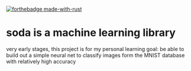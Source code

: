 [![forthebadge made-with-rust](http://ForTheBadge.com/images/badges/made-with-rust.svg)](https://www.rust-lang.org/)
# soda is a machine learning library
very early stages, this project is for my personal learning 
goal: be able to build out a simple neural net to classify images form the MNIST database with relatively high accuracy
